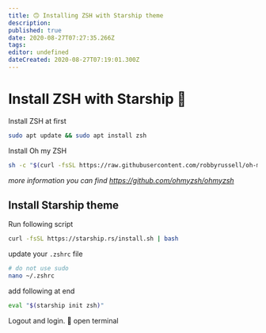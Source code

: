 ```yaml
---
title: 🙃 Installing ZSH with Starship theme
description: 
published: true
date: 2020-08-27T07:27:35.266Z
tags: 
editor: undefined
dateCreated: 2020-08-27T07:19:01.300Z
---
```


# Install ZSH with Starship 🚀

Install ZSH at first

```bash
sudo apt update && sudo apt install zsh
```

Install Oh my ZSH

```bash
sh -c "$(curl -fsSL https://raw.githubusercontent.com/robbyrussell/oh-my-zsh/master/tools/install.sh)"
```

*more information you can find https://github.com/ohmyzsh/ohmyzsh*

## Install Starship theme 

Run following script

```bash
curl -fsSL https://starship.rs/install.sh | bash
```

update your `.zshrc` file

```bash
# do not use sudo
nano ~/.zshrc
```
add following at end 

```bash
eval "$(starship init zsh)"
```

Logout and login. 🎉 open terminal